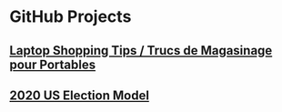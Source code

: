 # GitHub Projects

## [Laptop Shopping Tips / Trucs de Magasinage pour Portables](https://undecidedarmchairexpert.github.io/LaptopShoppingTips)

## [2020 US Election Model](https://undecidedarmchairexpert.github.io/2020_US_Election_Model)
